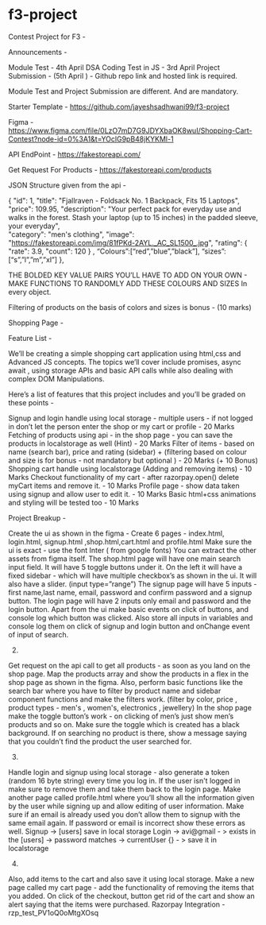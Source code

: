 # f3-project


Contest Project for F3 - 

Announcements - 

Module Test  - 4th April
DSA Coding Test in JS - 3rd April
Project Submission	- (5th April ) - Github repo link and hosted link is required.

Module Test and Project Submission are different. And are mandatory.

Starter Template - https://github.com/jayeshsadhwani99/f3-project

Figma - https://www.figma.com/file/0LzO7mD7G9JDYXbaOK8wuI/Shopping-Cart-Contest?node-id=0%3A1&t=YOclG9pB48jKYKMl-1

API EndPoint - 
https://fakestoreapi.com/


Get Request For Products - https://fakestoreapi.com/products


JSON Structure given from the api - 

{ 
"id": 1, 
"title": "Fjallraven - Foldsack No. 1 Backpack, Fits 15 Laptops", 
"price": 109.95, 
"description": "Your perfect pack for everyday use and walks in the forest. Stash your laptop (up to 15 inches) in the padded sleeve, your everyday",		
"category": "men's clothing",
"image": "https://fakestoreapi.com/img/81fPKd-2AYL._AC_SL1500_.jpg", 
"rating": { "rate": 3.9, "count": 120 } ,
“Colours”:[“red”,”blue”,”black”],
“sizes”:[“s”,”l”,”m”,”xl”]
},

THE BOLDED KEY VALUE PAIRS YOU’LL HAVE TO ADD ON YOUR OWN - MAKE FUNCTIONS TO RANDOMLY ADD THESE COLOURS AND SIZES In every object. 

Filtering of products on the basis of colors and sizes is bonus - (10 marks)


Shopping Page - 

Feature List - 

We’ll be creating a simple shopping cart application using html,css and Advanced JS concepts. The topics we’ll cover include promises, async await , using storage APIs and basic API calls while also dealing with complex DOM Manipulations. 

Here’s a list of features that this project includes and you’ll be graded on these points  - 

Signup and login handle using local storage - multiple users - if not logged in don’t let the person enter the shop or my cart or profile - 20 Marks
Fetching of products using api - in the shop page - you can save the products in localstorage as well (Hint) - 20 Marks
Filter of items - based on name (search bar), price and rating (sidebar) + (filtering based on colour and size is for bonus  - not mandatory but optional ) - 20 Marks (+ 10 Bonus)
Shopping cart handle using localstorage (Adding and removing items) - 10 Marks
Checkout functionality of my cart - after razorpay.open() delete myCart items and remove it. - 10 Marks
Profile page - show data taken using signup and allow user to edit it. - 10 Marks
Basic html+css animations and styling will be tested too - 10 Marks

Project Breakup - 


Create the ui as shown in the figma - 
Create 6 pages - index.html, login.html, signup.html ,shop.html,cart.html and profile.html
Make sure the ui is exact - use the font Inter ( from google fonts)
You can extract the other assets from figma itself.
The shop.html page will have one main search input field. It will have 5 toggle buttons under it. 
On the left it will have a fixed sidebar - which will have multiple checkbox’s as shown in the ui. It will also have a slider. (input type=”range”)
The signup page will have 5 inputs - first name,last name, email, password and confirm password and a signup button.
The login page will have 2 inputs only email and password and the login button.
Apart from the ui make basic events on click of buttons, and console log which button was clicked. Also store all inputs in variables and console log them on click of signup and login button and onChange event of input of search.



2)
Get request on the api call to get all products - as soon as you land on the shop page.
Map the products array and show the products in a flex in the shop page as shown in the figma. 
Also, perform basic functions like the search bar where you have to  filter by product name and sidebar component functions and make the filters work. (filter by color, price , product types - men's , women's, electronics , jewellery)
In the shop page make the toggle button’s work - on clicking of men’s just show men’s products and so on. Make sure the toggle which is created has a black background. 
If on searching no product is there, show a message saying that you couldn’t find the product the user searched for. 

3)
Handle login and signup using local storage - also generate a token (random 16 byte string) every time you log in. If the user isn't logged in make sure to remove them and take them back to the login page. 
Make another page called profile.html where you’ll show all the information given by the user while signing up and allow editing of user information.
Make sure if an email is already used you don’t allow them to signup with the same email again. If password or email is incorrect show these errors as well.
Signup -> [users] save in local storage
Login -> avi@gmail - > exists in the [users] -> password matches -> currentUser {} - > save it in localstorage

4) 
Also, add items to the cart and also save it using local storage.
Make a new page called my cart page - add the functionality of removing the items that you added.
On click of the checkout, button get rid of the cart and show an alert saying that the items were purchased. 
Razorpay Integration - rzp_test_PV1oQ0oMtgXOsq

